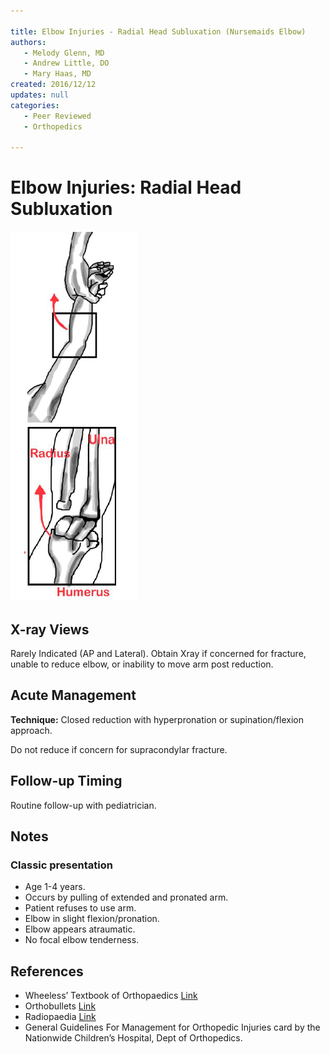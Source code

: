 ```yaml
---

title: Elbow Injuries - Radial Head Subluxation (Nursemaids Elbow)
authors:
   - Melody Glenn, MD
   - Andrew Little, DO
   - Mary Haas, MD
created: 2016/12/12
updates: null
categories:
   - Peer Reviewed
   - Orthopedics

---
```


# Elbow Injuries: Radial Head Subluxation

![](image-1.png)

## X-ray Views

Rarely Indicated (AP and Lateral).
Obtain Xray if concerned for fracture, unable to reduce elbow, or inability to move arm post reduction.

## Acute Management

**Technique:** Closed reduction with hyperpronation or supination/flexion approach.

Do not reduce if concern for supracondylar fracture.

## Follow-up Timing

Routine follow-up with pediatrician.

## Notes

### Classic presentation

- Age 1-4 years.
- Occurs by pulling of extended and pronated arm.
- Patient refuses to use arm.
- Elbow in slight flexion/pronation.
- Elbow appears atraumatic.
- No focal elbow tenderness.

## References

- Wheeless’ Textbook of Orthopaedics [Link](http://Wheelessonline.com)
- Orthobullets [Link](http://OrthoBullets.com)
- Radiopaedia [Link](http://Radiopaedia.org)
- General Guidelines For Management for Orthopedic Injuries card by the Nationwide Children’s Hospital, Dept of Orthopedics.
